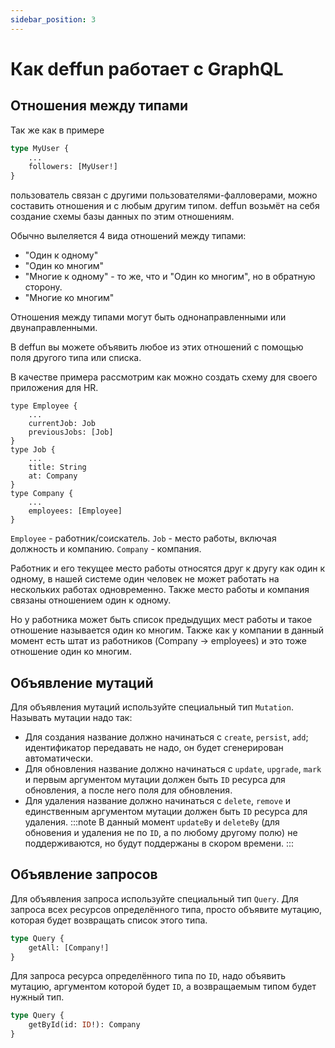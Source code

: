 ```yaml
---
sidebar_position: 3
---
```


# Как deffun работает с GraphQL

## Отношения между типами

Так же как в примере
```graphql
type MyUser {
    ...
    followers: [MyUser!]
}
```
пользователь связан с другими пользователями-фалловерами, можно составить отношения и с любым другим типом.
deffun возьмёт на себя создание схемы базы данных по этим отношениям.

Обычно вылеляется 4 вида отношений между типами:
- "Один к одному"
- "Один ко многим"
- "Многие к одному" - то же, что и "Один ко многим", но в обратную сторону.
- "Многие ко многим"

Отношения между типами могут быть однонаправленными или двунаправленными.

В deffun вы можете объявить любое из этих отношений с помощью поля другого типа или списка.

В качестве примера рассмотрим как можно создать схему для своего приложения для HR.

```
type Employee {
    ...
    currentJob: Job
    previousJobs: [Job]
}
type Job {
    ...
    title: String
    at: Company
}
type Company {
    ...
    employees: [Employee]
}
```
`Employee` - работник/соискатель.
`Job` - место работы, включая должность и компанию.
`Company` - компания.

Работник и его текущее место работы относятся друг к другу как один к одному, в нашей системе один человек не может работать на нескольких работах одновременно.
Также место работы и компания связаны отношением один к одному.

Но у работника может быть список предыдущих мест работы и такое отношение называется один ко многим.
Также как у компании в данный момент есть штат из работников (Company -> employees) и это тоже отношение один ко многим.

## Объявление мутаций

Для объявления мутаций используйте специальный тип `Mutation`. Называть мутации надо так:
- Для создания название должно начинаться с `create`, `persist`, `add`; идентификатор передавать не надо, он будет сгенерирован автоматически.
- Для обновления название должно начинаться с `update`, `upgrade`, `mark` и первым аргументом мутации должен быть `ID` ресурса для обновления, а после него поля для обновления.
- Для удаления название должно начинаться с `delete`, `remove` и единственным аргументом мутации должен быть `ID` ресурса для удаления.
:::note
В данный момент `updateBy` и `deleteBy` (для обновения и удаления не по `ID`, а по любому другому полю) не поддерживаются, но будут поддержаны в скором времени.
:::

## Объявление запросов

Для объявления запроса используйте специальный тип `Query`.
Для запроса всех ресурсов определённого типа, просто объявите мутацию, которая будет возвращать список этого типа.
```graphql
type Query {
    getAll: [Company!]
}
```
Для запроса ресурса определённого типа по `ID`, надо объявить мутацию, аргументом которой будет `ID`, а возвращаемым типом будет нужный тип.
```graphql
type Query {
    getById(id: ID!): Company
}
```

